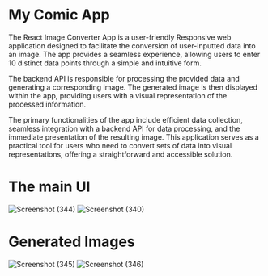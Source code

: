 # My Comic App

The React Image Converter App is a user-friendly Responsive web application designed to facilitate the conversion of user-inputted data into an image. The app provides a seamless experience, allowing users to enter 10 distinct data points through a simple and intuitive form.

The backend API is responsible for processing the provided data and generating a corresponding image. The generated image is then displayed within the app, providing users with a visual representation of the processed information.

The primary functionalities of the app include efficient data collection, seamless integration with a backend API for data processing, and the immediate presentation of the resulting image. This application serves as a practical tool for users who need to convert sets of data into visual representations, offering a straightforward and accessible solution.

# The main UI
![Screenshot (344)](https://github.com/vakanksha2002/My-comic-App/assets/105928464/1df7c11e-3094-4446-8284-d69dfd766a20)
![Screenshot (340)](https://github.com/vakanksha2002/My-comic-App/assets/105928464/abca54e5-3565-4114-9d2a-e1bafdd88ad2)

# Generated Images
![Screenshot (345)](https://github.com/vakanksha2002/My-comic-App/assets/105928464/93b7a2c7-be66-4840-b984-acbd132c12f7)
![Screenshot (346)](https://github.com/vakanksha2002/My-comic-App/assets/105928464/19fd5161-bdba-4bff-a93e-a6ef12202f30)

